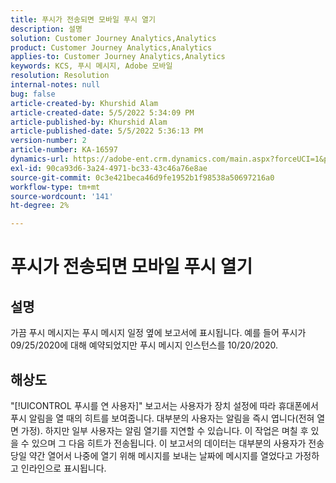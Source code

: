 ```yaml
---
title: 푸시가 전송되면 모바일 푸시 열기
description: 설명
solution: Customer Journey Analytics,Analytics
product: Customer Journey Analytics,Analytics
applies-to: Customer Journey Analytics,Analytics
keywords: KCS, 푸시 메시지, Adobe 모바일
resolution: Resolution
internal-notes: null
bug: false
article-created-by: Khurshid Alam
article-created-date: 5/5/2022 5:34:09 PM
article-published-by: Khurshid Alam
article-published-date: 5/5/2022 5:36:13 PM
version-number: 2
article-number: KA-16597
dynamics-url: https://adobe-ent.crm.dynamics.com/main.aspx?forceUCI=1&pagetype=entityrecord&etn=knowledgearticle&id=bdc65f8c-99cc-ec11-a7b5-6045bd00dbbc
exl-id: 90ca93d6-3a24-4971-bc33-43c46a76e8ae
source-git-commit: 0c3e421beca46d9fe1952b1f98538a50697216a0
workflow-type: tm+mt
source-wordcount: '141'
ht-degree: 2%

---
```


# 푸시가 전송되면 모바일 푸시 열기

## 설명


가끔 푸시 메시지는 푸시 메시지 일정 옆에 보고서에 표시됩니다. 예를 들어 푸시가 09/25/2020에 대해 예약되었지만 푸시 메시지 인스턴스를 10/20/2020.


## 해상도


&quot;[!UICONTROL 푸시를 연 사용자]&quot; 보고서는 사용자가 장치 설정에 따라 휴대폰에서 푸시 알림을 열 때의 히트를 보여줍니다. 대부분의 사용자는 알림을 즉시 엽니다(전혀 열면 가정). 하지만 일부 사용자는 알림 열기를 지연할 수 있습니다. 이 작업은 며칠 후 있을 수 있으며 그 다음 히트가 전송됩니다. 이 보고서의 데이터는 대부분의 사용자가 전송 당일 약간 열어서 나중에 열기 위해 메시지를 보내는 날짜에 메시지를 열었다고 가정하고 인라인으로 표시됩니다.
